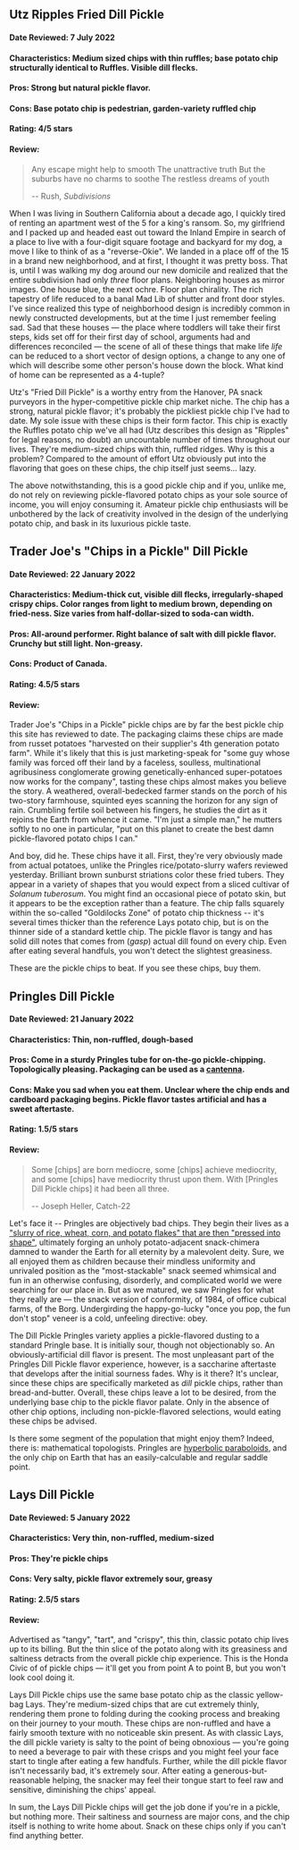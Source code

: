 ## Utz Ripples Fried Dill Pickle 

#### Date Reviewed: 7 July 2022

#### Characteristics: Medium sized chips with thin ruffles; base potato chip structurally identical to Ruffles. Visible dill flecks.

#### Pros: Strong but natural pickle flavor.  

#### Cons: Base potato chip is pedestrian, garden-variety ruffled chip

#### Rating: 4/5 stars

#### Review: 

> Any escape might help to smooth
> The unattractive truth
> But the suburbs have no charms to soothe
> The restless dreams of youth
>
> -- Rush, *Subdivisions*

When I was living in Southern California about a decade ago, I quickly tired
of renting an apartment west of the 5 for a king's ransom. So, my girlfriend and I
packed up and headed east out toward the Inland Empire in search of a place to
live with a four-digit square footage and backyard for my dog, a move I like to
think of as a "reverse-Okie". We landed in a place off of the 15 in a brand new
neighborhood, and at first, I thought it was pretty boss. That is, until
I was walking my dog around our new domicile and realized that the entire
subdivision had only *three* floor plans. Neighboring houses as mirror images.
One house blue, the next ochre. Floor plan chirality. The rich tapestry of life
reduced to a banal Mad Lib of shutter and front door styles. I've since realized this
type of neighborhood design is incredibly common in newly constructed
developments, but at the time I just remember feeling sad. Sad that
these houses &mdash; the place where toddlers will take their first steps,
kids set off for their first day of school, arguments had and differences
reconciled &mdash; the scene of all of these things that
make life *life* can be reduced to a short vector of design options, a change
to any one of which will describe some other person's house down the block. What
kind of home can be represented as a 4-tuple?

Utz's "Fried Dill Pickle" is a worthy entry from the Hanover, PA snack purveyors
in the hyper-competitive pickle chip market niche. The chip has a strong,
natural pickle flavor; it's probably the pickliest pickle chip I've had to date.
My sole issue with these chips is their form factor. This chip is exactly the
Ruffles potato chip we've all had (Utz describes this design as "Ripples" for
legal reasons, no doubt) an uncountable number of times throughout our lives.
They're medium-sized chips with thin, ruffled ridges. Why is this a problem?
Compared to the amount of effort Utz obviously put into the flavoring that goes
on these chips, the chip itself just seems... lazy. 

The above notwithstanding, this is a good pickle chip and if you, unlike me, do
not rely on reviewing pickle-flavored potato chips as your sole source of
income, you will enjoy consuming it. Amateur pickle chip enthusiasts will be
unbothered by the lack of creativity involved in the design of the underlying
potato chip, and bask in its luxurious pickle taste.

## Trader Joe's "Chips in a Pickle" Dill Pickle 

#### Date Reviewed: 22 January 2022

#### Characteristics: Medium-thick cut, visible dill flecks, irregularly-shaped crispy chips. Color ranges from light to medium brown, depending on fried-ness. Size varies from half-dollar-sized to soda-can width.

#### Pros: All-around performer. Right balance of salt with dill pickle flavor. Crunchy but still light. Non-greasy.

#### Cons: Product of Canada.

#### Rating: 4.5/5 stars

#### Review: 

Trader Joe's "Chips in a Pickle" pickle chips are by far the best pickle chip
this site has reviewed to date. The packaging claims these chips are made from
russet potatoes "harvested on their supplier's 4th generation potato farm".
While it's likely that this is just marketing-speak for "some guy whose family
was forced off their land by a faceless, soulless, multinational agribusiness
conglomerate growing genetically-enhanced super-potatoes now works for the
company", tasting these chips almost makes you believe the story. A weathered,
overall-bedecked farmer stands on the porch of his two-story farmhouse, squinted
eyes scanning the horizon for any sign of rain. Crumbling fertile soil between
his fingers, he studies the dirt as it rejoins the Earth from whence it came.
"I'm just a simple man," he mutters softly to no one in particular, "put on this
planet to create the best damn pickle-flavored potato chips I can."

And boy, did he. These chips have it all. First, they're very obviously made
from actual potatoes, unlike the Pringles rice/potato-slurry wafers reviewed
yesterday.  Brilliant brown sunburst striations color these fried tubers. They
appear in a variety of shapes that you would expect from a sliced cultivar of
*Solanum tuberosum*. You might find an occasional piece of potato skin, but it
appears to be the exception rather than a feature. The chip falls squarely
within the so-called "Goldilocks Zone" of potato chip thickness -- it's several
times thicker than the reference Lays potato chip, but is on the thinner side of
a standard kettle chip. The pickle flavor is tangy and has solid dill notes that
comes from (*gasp*) actual dill found on every chip. Even after eating several
handfuls, you won't detect the slightest greasiness.

These are the pickle chips to beat. If you see these chips, buy them.

## Pringles Dill Pickle

#### Date Reviewed: 21 January 2022

#### Characteristics: Thin, non-ruffled, dough-based 
 
#### Pros: Come in a sturdy Pringles tube for on-the-go pickle-chipping. Topologically pleasing. Packaging can be used as a [cantenna](https://en.wikipedia.org/wiki/Cantenna).

#### Cons: Make you sad when you eat them. Unclear where the chip ends and cardboard packaging begins. Pickle flavor tastes artificial and has a sweet aftertaste.

#### Rating: 1.5/5 stars

#### Review:

> Some [chips] are born mediocre, some [chips] achieve mediocrity, and some [chips] have
> mediocrity thrust upon them. With [Pringles Dill Pickle chips] it had been all
> three. 
>
> -- Joseph Heller, Catch-22

Let's face it -- Pringles are objectively bad chips. They begin their lives as a
["slurry of rice, wheat, corn, and potato flakes" that are then "pressed into
shape"](https://gizmodo.com/the-shocking-true-story-of-how-pringles-are-made-30802015),
ultimately forging an unholy potato-adjacent snack-chimera damned to wander the
Earth for all eternity by a malevolent deity. Sure, we all enjoyed them as
children because their mindless uniformity and unrivaled position as the
"most-stackable" snack seemed whimsical and fun in an otherwise confusing,
disorderly, and complicated world we were searching for our place in. But as we
matured, we saw Pringles for what they really are &mdash; the snack version of
conformity, of 1984, of office cubical farms, of the Borg. Undergirding the
happy-go-lucky "once you pop, the fun don't stop" veneer is a cold, unfeeling
directive: obey.

The Dill Pickle Pringles variety applies a pickle-flavored dusting to a standard
Pringle base. It is initially sour, though not objectionably so. An
obviously-artificial dill flavor is present. The most unpleasant part of the
Pringles Dill Pickle flavor experience, however, is a saccharine aftertaste that
develops after the initial sourness fades. Why is it there? It's unclear, since
these chips are specifically marketed as *dill* pickle chips, rather than
bread-and-butter. Overall, these chips leave a lot to be desired, from the
underlying base chip to the pickle flavor palate. Only in the absence of other
chip options, including non-pickle-flavored selections, would eating these chips
be advised.

Is there some segment of the population that might enjoy them? Indeed,
there is: mathematical topologists. Pringles are [hyperbolic
paraboloids](https://en.wikipedia.org/wiki/Paraboloid#Hyperbolic_paraboloid),
and the only chip on Earth that has an easily-calculable and regular saddle
point.

## Lays Dill Pickle

#### Date Reviewed: 5 January 2022

#### Characteristics: Very thin, non-ruffled, medium-sized

#### Pros: They're pickle chips

#### Cons: Very salty, pickle flavor extremely sour, greasy

#### Rating: 2.5/5 stars

#### Review: 

Advertised as "tangy", "tart", and "crispy", this thin, classic
potato chip lives up to its billing. But the thin slice of the potato along
with its greasiness and saltiness detracts from the overall pickle chip
experience. This is the Honda Civic of of pickle chips &mdash; it'll get you
from point A to point B, but you won't look cool doing it.

Lays Dill Pickle chips use the same base potato chip as the classic yellow-bag
Lays. They're medium-sized chips that are cut extremely thinly, rendering them
prone to folding during the cooking process and breaking on their journey to
your mouth. These chips are non-ruffled and have a fairly smooth texture with no
noticeable skin present. As with classic Lays, the dill pickle variety is salty
to the point of being obnoxious &mdash; you're going to need a beverage to pair
with these crisps and you might feel your face start to tingle after eating a
few handfuls. Further, while the dill pickle flavor isn't necessarily bad, it's
extremely sour. After eating a generous-but-reasonable helping, the snacker may
feel their tongue start to feel raw and sensitive, diminishing the chips' appeal. 

In sum, the Lays Dill Pickle chips will get the job done if you're in a pickle,
but nothing more. Their saltiness and sourness are major cons, and the chip
itself is nothing to write home about. Snack on these chips only if you can't
find anything better.
